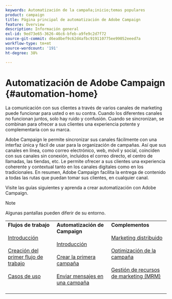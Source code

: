 ```yaml
---
keywords: Automatización de la campaña;inicio;temas populares
product: campaign
title: Página principal de automatización de Adobe Campaign
feature: Overview
description: Información general
exl-id: 9ed73e65-3626-46c6-bfeb-a9fe9c2d7f72
source-git-commit: d6ea8bef9c62d4afbc919110775ee99052eeed7a
workflow-type: tm+mt
source-wordcount: '191'
ht-degree: 38%

---
```


# Automatización de Adobe Campaign {#automation-home}

La comunicación con sus clientes a través de varios canales de marketing puede funcionar para usted o en su contra. Cuando los diferentes canales no funcionan juntos, solo hay ruido y confusión. Cuando se sincronizan, se combinan para ofrecer a sus clientes una experiencia potente y complementaria con su marca.

Adobe Campaign le permite sincronizar sus canales fácilmente con una interfaz única y fácil de usar para la organización de campañas. Así que sus canales en línea, como correo electrónico, web, móvil y social, coinciden con sus canales sin conexión, incluidos el correo directo, el centro de llamadas, las tiendas, etc. Le permite ofrecer a sus clientes una experiencia coherente y contextual tanto en los canales digitales como en los tradicionales. En resumen, Adobe Campaign facilita la entrega de contenido a todas las rutas que puedan tomar sus clientes, en cualquier canal.


Visite las guías siguientes y aprenda a crear automatización con Adobe Campaign.

>[!NOTE]
>Algunas pantallas pueden diferir de su entorno.


<table>
<tr>
  <td valign="top">
    <div>
    <b>Flujos de trabajo</b>
    </div>
    <br>
    <div>
    <a href="workflow/about-workflows.md">Introducción</a>
    </div>
    <br>     
    <div>
    <a href="workflow/build-a-workflow.md">Creación del primer flujo de trabajo</a>
    </div>
    <br>
    <div>
    <a href="workflow/workflow-use-cases.md">Casos de uso</a>
    </div>
    <br>
  </td>
  <td valign="top">
    <div>
    <b>Automatización de Campaign</b>
    </div>
    <br>
    <div>
    <a href="campaigns/set-up-campaigns.md">Introducción</a>
    </div>
    <br>
    <div>
    <a href="campaigns/marketing-campaign-create.md">Crear la primera campaña</a>
    </div>
    <br>
    <div>
    <a href="campaigns/marketing-campaign-deliveries.md">Enviar mensajes en una campaña</a>
    </div>
    <br>
  </td>
  <td valign="top">
    <div>
    <b>Complementos</b>
    </div>
    <br>
    <div>
    <a href="distributed-marketing/about-distributed-marketing.md">Marketing distribuido</a>
    </div>
    <br>
    <div>
    <a href="campaign-opt/campaign-typologies.md">Optimización de la campaña</a>
    </div>
    <br>
    <div>
    <a href="mrm/about-marketing-resource-management.md">Gestión de recursos de marketing (MRM)</a>
    </div>
    <br>
  </td>
</tr>
</table>
